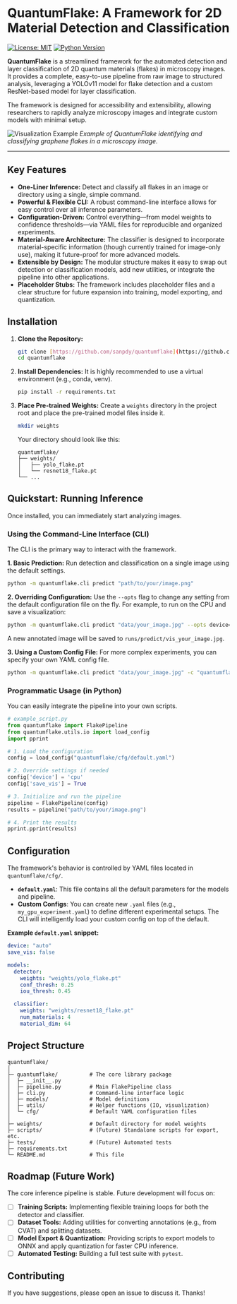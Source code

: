 # QuantumFlake: A Framework for 2D Material Detection and Classification

[![License: MIT](https://img.shields.io/badge/License-MIT-yellow.svg)](https://opensource.org/licenses/MIT)
[![Python Version](https://img.shields.io/badge/python-3.8%2B-blue.svg)](https://www.python.org/downloads/)

**QuantumFlake** is a streamlined framework for the automated detection and layer classification of 2D quantum materials (flakes) in microscopy images. It provides a complete, easy-to-use pipeline from raw image to structured analysis, leveraging a YOLOv11 model for flake detection and a custom ResNet-based model for layer classification.

The framework is designed for accessibility and extensibility, allowing researchers to rapidly analyze microscopy images and integrate custom models with minimal setup.

![Visualization Example](https://i.imgur.com/vHq0MvC.png)
_Example of QuantumFlake identifying and classifying graphene flakes in a microscopy image._

---

## Key Features

- **One-Liner Inference:** Detect and classify all flakes in an image or directory using a single, simple command.
- **Powerful & Flexible CLI:** A robust command-line interface allows for easy control over all inference parameters.
- **Configuration-Driven:** Control everything—from model weights to confidence thresholds—via YAML files for reproducible and organized experiments.
- **Material-Aware Architecture:** The classifier is designed to incorporate material-specific information (though currently trained for image-only use), making it future-proof for more advanced models.
- **Extensible by Design:** The modular structure makes it easy to swap out detection or classification models, add new utilities, or integrate the pipeline into other applications.
- **Placeholder Stubs:** The framework includes placeholder files and a clear structure for future expansion into training, model exporting, and quantization.

## Installation

1.  **Clone the Repository:**

    ```bash
    git clone [https://github.com/sanpdy/quantumflake](https://github.com/sanpdy/quantumflake)
    cd quantumflake
    ```

2.  **Install Dependencies:**
    It is highly recommended to use a virtual environment (e.g., conda, venv).

    ```bash
    pip install -r requirements.txt
    ```

3.  **Place Pre-trained Weights:**
    Create a `weights` directory in the project root and place the pre-trained model files inside it.
    ```bash
    mkdir weights
    ```
    Your directory should look like this:
    ```
    quantumflake/
    ├── weights/
    │   ├── yolo_flake.pt
    │   └── resnet18_flake.pt
    └── ...
    ```

## Quickstart: Running Inference

Once installed, you can immediately start analyzing images.

### Using the Command-Line Interface (CLI)

The CLI is the primary way to interact with the framework.

**1. Basic Prediction:**
Run detection and classification on a single image using the default settings.

```bash
python -m quantumflake.cli predict "path/to/your/image.png"
```

**2. Overriding Configuration:**
Use the `--opts` flag to change any setting from the default configuration file on the fly. For example, to run on the CPU and save a visualization:

```bash
python -m quantumflake.cli predict "data/your_image.jpg" --opts device=cpu save_vis=True
```

A new annotated image will be saved to `runs/predict/vis_your_image.jpg`.

**3. Using a Custom Config File:**
For more complex experiments, you can specify your own YAML config file.

```bash
python -m quantumflake.cli predict "data/your_image.jpg" -c "quantumflake/cfg/my_gpu.yaml"
```

### Programmatic Usage (in Python)

You can easily integrate the pipeline into your own scripts.

```python
# example_script.py
from quantumflake import FlakePipeline
from quantumflake.utils.io import load_config
import pprint

# 1. Load the configuration
config = load_config("quantumflake/cfg/default.yaml")

# 2. Override settings if needed
config['device'] = 'cpu'
config['save_vis'] = True

# 3. Initialize and run the pipeline
pipeline = FlakePipeline(config)
results = pipeline("path/to/your/image.png")

# 4. Print the results
pprint.pprint(results)
```

## Configuration

The framework's behavior is controlled by YAML files located in `quantumflake/cfg/`.

- **`default.yaml`**: This file contains all the default parameters for the models and pipeline.
- **Custom Configs**: You can create new `.yaml` files (e.g., `my_gpu_experiment.yaml`) to define different experimental setups. The CLI will intelligently load your custom config on top of the default.

**Example `default.yaml` snippet:**

```yaml
device: "auto"
save_vis: false

models:
  detector:
    weights: "weights/yolo_flake.pt"
    conf_thresh: 0.25
    iou_thresh: 0.45

  classifier:
    weights: "weights/resnet18_flake.pt"
    num_materials: 4
    material_dim: 64
```

## Project Structure

```
quantumflake/
│
├─ quantumflake/          # The core library package
│  ├─ __init__.py
│  ├─ pipeline.py         # Main FlakePipeline class
│  ├─ cli.py              # Command-line interface logic
│  ├─ models/             # Model definitions
│  ├─ utils/              # Helper functions (IO, visualization)
│  └─ cfg/                # Default YAML configuration files
│
├─ weights/               # Default directory for model weights
├─ scripts/               # (Future) Standalone scripts for export, etc.
├─ tests/                 # (Future) Automated tests
├─ requirements.txt
└─ README.md              # This file
```

## Roadmap (Future Work)

The core inference pipeline is stable. Future development will focus on:

- [ ] **Training Scripts:** Implementing flexible training loops for both the detector and classifier.
- [ ] **Dataset Tools:** Adding utilities for converting annotations (e.g., from CVAT) and splitting datasets.
- [ ] **Model Export & Quantization:** Providing scripts to export models to ONNX and apply quantization for faster CPU inference.
- [ ] **Automated Testing:** Building a full test suite with `pytest`.

## Contributing

If you have suggestions, please open an issue to discuss it. Thanks!
